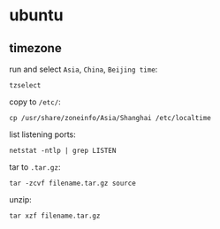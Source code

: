 # ubuntu

## timezone

run and select `Asia`, `China`, `Beijing time`:
```
tzselect
```

copy to `/etc/`:
```
cp /usr/share/zoneinfo/Asia/Shanghai /etc/localtime
```

list listening ports:
```
netstat -ntlp | grep LISTEN
```

tar to `.tar.gz`:
```
tar -zcvf filename.tar.gz source
```

unzip:
```
tar xzf filename.tar.gz
```

